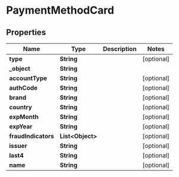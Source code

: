 

# PaymentMethodCard


## Properties

| Name | Type | Description | Notes |
|------------ | ------------- | ------------- | -------------|
|**type** | **String** |  |  [optional] |
|**_object** | **String** |  |  |
|**accountType** | **String** |  |  [optional] |
|**authCode** | **String** |  |  [optional] |
|**brand** | **String** |  |  [optional] |
|**country** | **String** |  |  [optional] |
|**expMonth** | **String** |  |  [optional] |
|**expYear** | **String** |  |  [optional] |
|**fraudIndicators** | **List&lt;Object&gt;** |  |  [optional] |
|**issuer** | **String** |  |  [optional] |
|**last4** | **String** |  |  [optional] |
|**name** | **String** |  |  [optional] |



